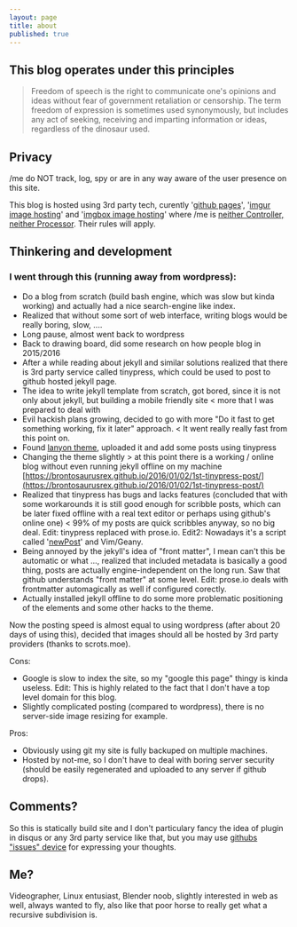 ```yaml
---
layout: page
title: about
published: true
---
```


## This blog operates under this principles

> Freedom of speech is the right to communicate one's opinions and ideas without fear of government retaliation or censorship. The term freedom of expression is sometimes used synonymously, but includes any act of seeking, receiving and imparting information or ideas, regardless of the dinosaur used.


## Privacy

/me do NOT track, log, spy or are in any way aware of the user presence on this site. 

This blog is hosted using 3rd party tech, curently '[github pages](https://docs.github.com/en/free-pro-team@latest/github/site-policy/github-privacy-statement)', '[imgur image hosting](https://imgur.com/privacy)' and '[imgbox image hosting](https://imgur.com/privacy)' where /me is [neither Controller, neither Processor](https://advisera.com/eugdpracademy/knowledgebase/eu-gdpr-controller-vs-processor-what-are-the-differences/). Their rules will apply. 

## Thinkering and development

### I went through this (running away from wordpress):

- Do a blog from scratch (build bash engine, which was slow but kinda working) and actually had a nice search-engine like index.
- Realized that without some sort of web interface, writing blogs would be really boring, slow, ....
- Long pause, almost went back to wordpress
- Back to drawing board, did some research on how people blog in 2015/2016
- After a while reading about jekyll and similar solutions realized that there is 3rd party service called tinypress, which could be used to post to github hosted jekyll page.
- The idea to write jekyll template from scratch, got bored, since it is not only about jekyll, but building a mobile friendly site < more that I was prepared to deal with
- Evil hackish plans growing, decided to go with more "Do it fast to get something working, fix it later" approach. < It went really really fast from this point on.
- Found [lanyon theme](https://github.com/poole/lanyon), uploaded it and add some posts using tinypress
- Changing the theme slightly > at this point there is a working / online blog without even running jekyll offline on my machine [https://brontosaurusrex.github.io/2016/01/02/1st-tinypress-post/](https://brontosaurusrex.github.io/2016/01/02/1st-tinypress-post/)
- Realized that tinypress has bugs and lacks features (concluded that with some workarounds it is still good enough for scribble posts, which can be later fixed offline with a real text editor or perhaps using github's online one) < 99% of my posts are quick scribbles anyway, so no big deal.
Edit: tinypress replaced with prose.io. Edit2: Nowadays it's a script called '[newPost](https://raw.githubusercontent.com/brontosaurusrex/bucentaur/master/bin/newPost)' and Vim/Geany.
- Being annoyed by the jekyll's idea of "front matter", I mean can't this be automatic or what ..., realized that included metadata is basically a good thing, posts are actually engine-independent on the long run. Saw that github understands "front matter" at some level. Edit: prose.io deals with frontmatter automagically as well if configured corectly.
- Actually installed jekyll offline to do some more problematic positioning of the elements and some other hacks to the theme.

Now the posting speed is almost equal to using wordpress (after about 20 days of using this), decided that images should all be hosted by 3rd party providers (thanks to scrots.moe).

Cons:
- Google is slow to index the site, so my "google this page" thingy is kinda useless. Edit: This is highly related to the fact that I don't have a top level domain for this blog.
- Slightly complicated posting (compared to wordpress), there is no server-side image resizing for example.

Pros:
- Obviously using git my site is fully backuped on multiple machines.
- Hosted by not-me, so I don't have to deal with boring server security (should be easily regenerated and uploaded to any server if github drops).

## Comments?

So this is statically build site and I don't particulary fancy the idea of plugin in disqus or any 3rd party service like that, but you may use [githubs "issues" device](https://github.com/brontosaurusrex/brontosaurusrex.github.io/issues/new) for expressing your thoughts. 

## Me?

Videographer, Linux entusiast, Blender noob, slightly interested in web as well, always wanted to fly, also like that poor horse to really get what a recursive subdivision is.
